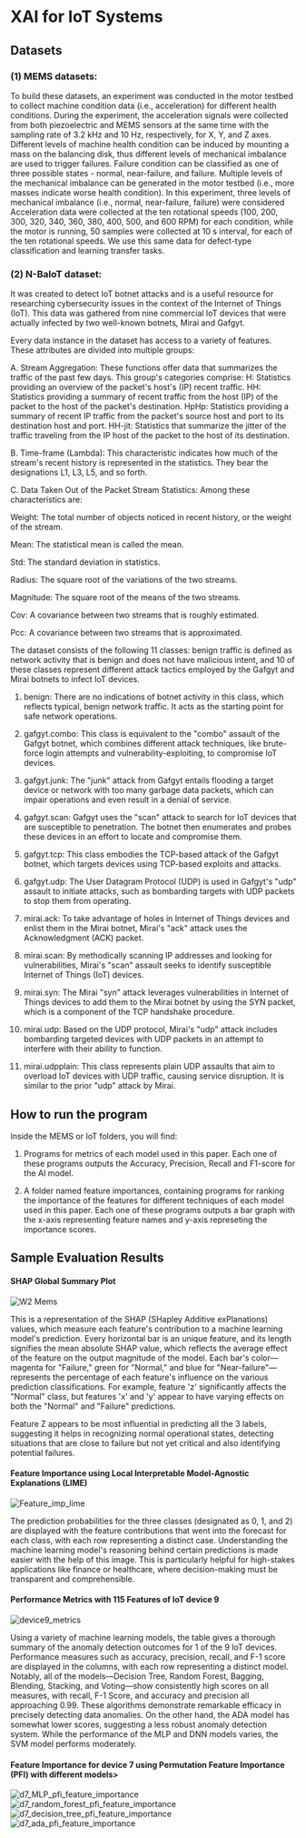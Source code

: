 <h1>XAI for IoT Systems</h1>

<h2>Datasets</h2>

<h3>(1)  MEMS datasets:</h3>
To build these datasets, an experiment was conducted in the motor testbed to collect machine condition data (i.e., acceleration) for different health conditions. During the experiment, the acceleration signals were collected from both piezoelectric and MEMS sensors at the same time with the sampling rate of 3.2 kHz and 10 Hz, respectively, for X, Y, and Z axes. Different levels of machine health condition can be induced by mounting a mass on the balancing disk, thus different levels of mechanical imbalance are used to trigger failures. Failure condition can be classified as one of three possible states - normal, near-failure, and failure.
Multiple levels of the mechanical imbalance can be generated in the motor testbed (i.e., more masses indicate worse health condition). In this experiment, three levels of mechanical imbalance (i.e., normal, near-failure, failure) were considered
Acceleration data were collected at the ten rotational speeds (100, 200, 300, 320, 340, 360, 380, 400, 500, and 600 RPM) for each condition, while the motor is running, 50 samples were collected at 10 s interval, for each of the ten rotational speeds. We use this same data for defect-type classification and learning transfer tasks.

<h3>(2) N-BaIoT dataset:</h3>
It was created to detect IoT botnet attacks and is a useful resource for researching cybersecurity issues in the context of the Internet of Things (IoT).
This data was gathered from nine commercial IoT devices that were actually infected by two well-known botnets, Mirai and Gafgyt.

Every data instance in the dataset has access to a variety of features. These attributes are divided into multiple groups:

A. Stream Aggregation: These functions offer data that summarizes the traffic of the past few days. This group's categories comprise:
H: Statistics providing an overview of the packet's host's (IP) recent traffic.
HH: Statistics providing a summary of recent traffic from the host (IP) of the packet to the host of the packet's destination.
HpHp: Statistics providing a summary of recent IP traffic from the packet's source host and port to its destination host and port.
HH-jit: Statistics that summarize the jitter of the traffic traveling from the IP host of the packet to the host of its destination.

B. Time-frame (Lambda): This characteristic indicates how much of the stream's recent history is represented in the statistics. They bear the designations L1, L3, L5, and so forth.

C. Data Taken Out of the Packet Stream Statistics: Among these characteristics are:

Weight: The total number of objects noticed in recent history, or the weight of the stream.

Mean: The statistical mean is called the mean.

Std: The standard deviation in statistics.

Radius: The square root of the variations of the two streams.

Magnitude: The square root of the means of the two streams.

Cov: A covariance between two streams that is roughly estimated.

Pcc: A covariance between two streams that is approximated.

The dataset consists of the following 11 classes: benign traffic is defined as network activity that is benign and does not have malicious intent, and 10 of these classes represent different attack tactics employed by the Gafgyt and Mirai botnets to infect IoT devices. 

1. benign: There are no indications of botnet activity in this class, which reflects typical, benign network traffic. It acts as the starting point for safe network operations.

2. gafgyt.combo: This class is equivalent to the "combo" assault of the Gafgyt botnet, which combines different attack techniques, like brute-force login attempts and vulnerability-exploiting, to compromise IoT devices.

3. gafgyt.junk: The "junk" attack from Gafgyt entails flooding a target device or network with too many garbage data packets, which can impair operations and even result in a denial of service.

4. gafgyt.scan: Gafgyt uses the "scan" attack to search for IoT devices that are susceptible to penetration. The botnet then enumerates and probes these devices in an effort to locate and compromise them.

5. gafgyt.tcp: This class embodies the TCP-based attack of the Gafgyt botnet, which targets devices using TCP-based exploits and attacks.

6. gafgyt.udp: The User Datagram Protocol (UDP) is used in Gafgyt's "udp" assault to initiate attacks, such as bombarding targets with UDP packets to stop them from operating.

7. mirai.ack: To take advantage of holes in Internet of Things devices and enlist them in the Mirai botnet, Mirai's "ack" attack uses the Acknowledgment (ACK) packet.

8. mirai.scan: By methodically scanning IP addresses and looking for vulnerabilities, Mirai's "scan" assault seeks to identify susceptible Internet of Things (IoT) devices.

9. mirai.syn: The Mirai "syn" attack leverages vulnerabilities in Internet of Things devices to add them to the Mirai botnet by using the SYN packet, which is a component of the TCP handshake procedure.

10. mirai.udp: Based on the UDP protocol, Mirai's "udp" attack includes bombarding targeted devices with UDP packets in an attempt to interfere with their ability to function.

11. mirai.udpplain: This class represents plain UDP assaults that aim to overload IoT devices with UDP traffic, causing service disruption. It is similar to the prior "udp" attack by Mirai.


<h2>How to run the program</h2>

Inside the MEMS or IoT folders, you will find:

1. Programs for metrics of each model used in this paper. Each one of these programs outputs the Accuracy, Precision, Recall and F1-score for the AI model.

2. A folder named feature importances, containing programs for ranking the importance of the features for different techniques of each model used in this paper. Each one of these programs outputs a bar graph with the x-axis representing feature names and y-axis represeting the importance scores.

<h2>Sample Evaluation Results</h2>

<h4>SHAP Global Summary Plot</h4>

![W2 Mems](https://github.com/agummadi1/XAI_for_IoT_Systems/assets/154301345/536a8f0d-694e-4c52-8300-708821adba74)

This is a representation of the SHAP (SHapley Additive exPlanations) values, which measure each feature's contribution to a machine learning model's prediction. Every horizontal bar is an unique feature, and its length signifies the mean absolute SHAP value, which reflects the average effect of the feature on the output magnitude of the model. Each bar's color—magenta for "Failure," green for "Normal," and blue for "Near-failure"—represents the percentage of each feature's influence on the various prediction classifications. For example, feature 'z' significantly affects the "Normal" class, but features 'x' and 'y' appear to have varying effects on both the "Normal" and "Failure" predictions. 

Feature Z appears to be most influential in predicting all the 3 labels, suggesting it helps in recognizing normal operational states, detecting situations that are close to failure but not yet critical and also identifying potential failures.

<h4>Feature Importance using Local Interpretable Model-Agnostic Explanations (LIME)</h4>

![Feature_imp_lime](https://github.com/agummadi1/XAI_for_IoT_Systems/assets/154301345/a4568cb1-4f3b-46bc-9e86-7093d2e65dc2)

The prediction probabilities for the three classes (designated as 0, 1, and 2) are displayed with the feature contributions that went into the forecast for each class, with each row representing a distinct case.
Understanding the machine learning model's reasoning behind certain predictions is made easier with the help of this image. This is particularly helpful for high-stakes applications like finance or healthcare, where decision-making must be transparent and comprehensible.

<h4>Performance Metrics with 115 Features of IoT device 9</h4>

![device9_metrics](https://github.com/agummadi1/XAI_for_IoT_Systems/assets/154301345/00bed78a-6732-46d0-80b7-f24aeb75c0b2)

Using a variety of machine learning models, the table gives a thorough summary of the anomaly detection outcomes for 1 of the 9 IoT devices. Performance measures such as accuracy, precision, recall, and F-1 score are displayed in the columns, with each row representing a distinct model. Notably, all of the models—Decision Tree, Random Forest, Bagging, Blending, Stacking, and Voting—show consistently high scores on all measures, with recall, F-1 Score, and accuracy and precision all approaching 0.99. These algorithms demonstrate remarkable efficacy in precisely detecting data anomalies. On the other hand, the ADA model has somewhat lower scores, suggesting a less robust anomaly detection system. While the performance of the MLP and DNN models varies, the SVM model performs moderately. 

<h4>Feature Importance for device 7 using Permutation Feature Importance (PFI) with different models></h4>

![d7_MLP_pfi_feature_importance](https://github.com/agummadi1/XAI_for_IoT_Systems/assets/154301345/6415d163-3022-459b-9b6d-789a0f63e241)
![d7_random_forest_pfi_feature_importance](https://github.com/agummadi1/XAI_for_IoT_Systems/assets/154301345/e31720d9-ea80-4f13-9994-9b892b82c98a)
![d7_decision_tree_pfi_feature_importance](https://github.com/agummadi1/XAI_for_IoT_Systems/assets/154301345/df21c465-16ff-433f-a2c9-50587aa4ce45)
![d7_ada_pfi_feature_importance](https://github.com/agummadi1/XAI_for_IoT_Systems/assets/154301345/63c2f758-0aa3-4b1a-9bd1-536123f9fc82)



